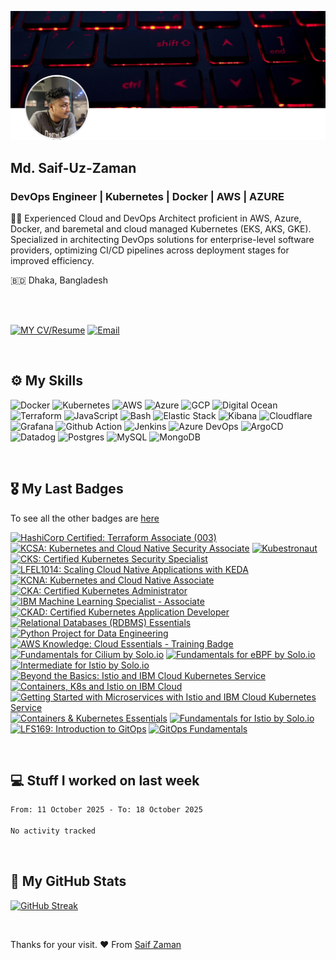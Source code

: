 ![Saif-Uz-Zaman-Cover](static/cover.png)

## Md. Saif-Uz-Zaman
### DevOps Engineer | Kubernetes | Docker | AWS | AZURE

✍🏼 Experienced Cloud and DevOps Architect proficient in AWS, Azure, Docker, and baremetal and cloud managed Kubernetes (EKS, AKS, GKE). Specialized in architecting DevOps solutions for enterprise-level software providers, optimizing CI/CD pipelines across deployment stages for improved efficiency.

🇧🇩 Dhaka, Bangladesh

<br />
<br />

[![MY CV/Resume](https://img.shields.io/badge/⬇%20My%20CV%2FResume-8A2BE2?style=for-the-badge&logo=download&logoColor=white)](https://raw.githubusercontent.com/Saif-Uz-Zaman/Saif-Uz-Zaman/main/static/Md.%20Saif-Uz-Zaman's%20Resume.pdf)
[![Email](https://img.shields.io/badge/mail%20ME-D14836?style=for-the-badge&logo=gmail&logoColor=white)](mailto:saif.mektek@gmail.com)

<br />

## ⚙️ My Skills
![Docker](https://img.shields.io/badge/Docker-2CA5E0?style=for-the-badge&logo=docker&logoColor=white)
![Kubernetes](https://img.shields.io/badge/kubernetes-326ce5.svg?&style=for-the-badge&logo=kubernetes&logoColor=white)
![AWS](https://img.shields.io/badge/Amazon_AWS-FF9900?style=for-the-badge&logo=amazonaws&logoColor=white)
![Azure](https://img.shields.io/badge/microsoft%20azure-0089D6?style=for-the-badge&logo=microsoft-azure&logoColor=white)
![GCP](https://img.shields.io/badge/Google_Cloud-4285F4?style=for-the-badge&logo=google-cloud&logoColor=white)
![Digital Ocean](https://img.shields.io/badge/Digital_Ocean-0080FF?style=for-the-badge&logo=DigitalOcean&logoColor=white)
![Terraform](https://img.shields.io/badge/Terraform-7B42BC?style=for-the-badge&logo=terraform&logoColor=white)
![JavaScript](https://img.shields.io/badge/JavaScript-323330?style=for-the-badge&logo=javascript&logoColor=F7DF1E)
![Bash](https://img.shields.io/badge/Shell_Script-121011?style=for-the-badge&logo=gnu-bash&logoColor=white)
![Elastic Stack](https://img.shields.io/badge/elastic%20cloud-005571?style=for-the-badge&logo=elasticcloud&logoColor=white)
![Kibana](https://img.shields.io/badge/Kibana-005571?style=for-the-badge&logo=Kibana&logoColor=white)
![Cloudflare](https://img.shields.io/badge/Cloudflare-F38020?style=for-the-badge&logo=Cloudflare&logoColor=white)
![Grafana](https://img.shields.io/badge/Grafana-F2F4F9?style=for-the-badge&logo=grafana&logoColor=orange&labelColor=F2F4F9)
![Github Action](https://img.shields.io/badge/Github%20Actions-282a2e?style=for-the-badge&logo=githubactions&logoColor=367cfe)
![Jenkins](https://img.shields.io/badge/Jenkins-D24939?style=for-the-badge&logo=Jenkins&logoColor=white)
![Azure DevOps](https://img.shields.io/badge/Azure_DevOps-0078D7?style=for-the-badge&logo=azure-devops&logoColor=white)
![ArgoCD](https://img.shields.io/badge/Argo%20CD-1e0b3e?style=for-the-badge&logo=argo&logoColor=#d16044)
![Datadog](https://img.shields.io/badge/datadog-%23632CA6.svg?style=for-the-badge&logo=datadog&logoColor=white)
![Postgres](https://img.shields.io/badge/postgres-%23316192.svg?style=for-the-badge&logo=postgresql&logoColor=white)
![MySQL](https://img.shields.io/badge/mysql-%2300f.svg?style=for-the-badge&logo=mysql&logoColor=white)
![MongoDB](https://img.shields.io/badge/MongoDB-%234ea94b.svg?style=for-the-badge&logo=mongodb&logoColor=white)

<br />

## 🎖️ My Last Badges

To see all the other badges are [here](https://www.credly.com/users/saif-uz-zaman/badges)

<!--START_SECTION:badges-->
<a href="https://www.credly.com/badges/068028ae-97d9-4022-8336-0c72e4aaad39" title="HashiCorp Certified: Terraform Associate (003)"><img src="https://images.credly.com/size/80x80/images/0dc62494-dc94-469a-83af-e35309f27356/blob" alt="HashiCorp Certified: Terraform Associate (003)" width="80" height="80"></a>
<a href="https://www.credly.com/badges/ed2c2575-eb06-486d-b922-052462dd8019" title="KCSA: Kubernetes and Cloud Native Security Associate"><img src="https://images.credly.com/size/80x80/images/67dd8a95-8876-4051-9cb9-3d97c204f85a/image.png" alt="KCSA: Kubernetes and Cloud Native Security Associate" width="80" height="80"></a>
<a href="https://www.credly.com/badges/251784a0-2c7b-4033-a4aa-d9d3fbc8dd1c" title="Kubestronaut"><img src="https://images.credly.com/size/80x80/images/cd6c6449-6814-4613-a2d3-13cf4ac5be4f/image.png" alt="Kubestronaut" width="80" height="80"></a>
<a href="https://www.credly.com/badges/845fc562-56eb-48f0-87a8-6c375e6a4bce" title="CKS: Certified Kubernetes Security Specialist"><img src="https://images.credly.com/size/80x80/images/9945dfcb-1cca-4529-85e6-db1be3782210/kubernetes-security-specialist-logo2.png" alt="CKS: Certified Kubernetes Security Specialist" width="80" height="80"></a>
<a href="https://www.credly.com/badges/4196e837-e997-41f7-94fc-8ff9ef75cdb8" title="LFEL1014: Scaling Cloud Native Applications with KEDA"><img src="https://images.credly.com/size/80x80/images/c35303ff-2b71-4f77-8fb2-c985c39dbf7f/blob" alt="LFEL1014: Scaling Cloud Native Applications with KEDA" width="80" height="80"></a>
<a href="https://www.credly.com/badges/9702f4bb-e1da-465f-9c5e-8c3b59f9179e" title="KCNA: Kubernetes and Cloud Native Associate"><img src="https://images.credly.com/size/80x80/images/f28f1d88-428a-47f6-95b5-7da1dd6c1000/KCNA_badge.png" alt="KCNA: Kubernetes and Cloud Native Associate" width="80" height="80"></a>
<a href="https://www.credly.com/badges/3d2b5c6c-c279-4bbf-827d-402db78be204" title="CKA: Certified Kubernetes Administrator"><img src="https://images.credly.com/size/80x80/images/8b8ed108-e77d-4396-ac59-2504583b9d54/cka_from_cncfsite__281_29.png" alt="CKA: Certified Kubernetes Administrator" width="80" height="80"></a>
<a href="https://www.credly.com/badges/4a0e223f-141e-44a0-90b9-d43c85b5981a" title="IBM Machine Learning Specialist - Associate"><img src="https://images.credly.com/size/80x80/images/77dcb042-b420-42f3-9d9d-bb1e0d9dcf60/image.png" alt="IBM Machine Learning Specialist - Associate" width="80" height="80"></a>
<a href="https://www.credly.com/badges/99d5ec0f-9931-4113-9973-c33182072a77" title="CKAD: Certified Kubernetes Application Developer"><img src="https://images.credly.com/size/80x80/images/cc8adc83-1dc6-4d57-8e20-22171247e052/blob" alt="CKAD: Certified Kubernetes Application Developer" width="80" height="80"></a>
<a href="https://www.credly.com/badges/ee887cd6-8de3-4b50-80f5-b7574cef41cd" title="Relational Databases (RDBMS) Essentials"><img src="https://images.credly.com/size/80x80/images/9247e02c-eade-4704-8758-7a9f6ef8e3db/image.png" alt="Relational Databases (RDBMS) Essentials" width="80" height="80"></a>
<a href="https://www.credly.com/badges/21a70616-66ec-4efe-bdef-29774a1e3703" title="Python Project for Data Engineering"><img src="https://images.credly.com/size/80x80/images/16c405a6-bce7-4dda-9c85-e298617f00bd/image.png" alt="Python Project for Data Engineering" width="80" height="80"></a>
<a href="https://www.credly.com/badges/39043372-7bd0-4be7-849c-f852eb6988b7" title="AWS Knowledge: Cloud Essentials - Training Badge"><img src="https://images.credly.com/size/80x80/images/7cf036b0-c609-4378-a7be-9969e1dea7ab/blob" alt="AWS Knowledge: Cloud Essentials - Training Badge" width="80" height="80"></a>
<a href="https://www.credly.com/badges/8673a75d-18c4-4cfc-b7ca-88cf863b458a" title="Fundamentals for Cilium by Solo.io"><img src="https://images.credly.com/size/80x80/images/4e928562-e06c-4a8b-b569-9f6911a8f6a9/image.png" alt="Fundamentals for Cilium by Solo.io" width="80" height="80"></a>
<a href="https://www.credly.com/badges/0ef4eb94-be3a-45f6-acd4-dfbf971c8672" title="Fundamentals for eBPF by Solo.io"><img src="https://images.credly.com/size/80x80/images/54e795a8-e328-45ed-837e-1c48b57e596e/image.png" alt="Fundamentals for eBPF by Solo.io" width="80" height="80"></a>
<a href="https://www.credly.com/badges/0c3acc68-0099-4ad1-a04a-79cfa0cb0f9e" title="Intermediate for Istio by Solo.io"><img src="https://images.credly.com/size/80x80/images/7a5401a6-01eb-4f48-bbcd-9a227fdff361/image.png" alt="Intermediate for Istio by Solo.io" width="80" height="80"></a>
<a href="https://www.credly.com/badges/bf4b2de4-0f0c-48eb-b50e-447b60be91ac" title="Beyond the Basics: Istio and IBM Cloud Kubernetes Service"><img src="https://images.credly.com/size/80x80/images/1cbf0444-1752-4ac8-b43c-3389004bec2a/blob" alt="Beyond the Basics: Istio and IBM Cloud Kubernetes Service" width="80" height="80"></a>
<a href="https://www.credly.com/badges/dac26bdf-909d-4c80-9320-0ad067bd1925" title="Containers, K8s and Istio on IBM Cloud"><img src="https://images.credly.com/size/80x80/images/8597c132-e756-421a-8640-b84b30f1f2ac/blob" alt="Containers, K8s and Istio on IBM Cloud" width="80" height="80"></a>
<a href="https://www.credly.com/badges/80706f41-7faf-4b33-b284-b5a1ab63fd40" title="Getting Started with Microservices with Istio and IBM Cloud Kubernetes Service"><img src="https://images.credly.com/size/80x80/images/adcbf36e-8fb6-433c-91d9-10f01eca10ce/blob" alt="Getting Started with Microservices with Istio and IBM Cloud Kubernetes Service" width="80" height="80"></a>
<a href="https://www.credly.com/badges/afcf1fa6-4ae8-4053-8591-40bcd4ae02b7" title="Containers & Kubernetes Essentials"><img src="https://images.credly.com/size/80x80/images/82966826-6630-4768-80d4-6028b3fab414/image.png" alt="Containers & Kubernetes Essentials" width="80" height="80"></a>
<a href="https://www.credly.com/badges/9e57e1e0-3ad7-4402-9d84-648de0087daa" title="Fundamentals for Istio by Solo.io"><img src="https://images.credly.com/size/80x80/images/32d83697-6930-4fc2-9d49-c24bec87e90f/image.png" alt="Fundamentals for Istio by Solo.io" width="80" height="80"></a>
<a href="https://www.credly.com/badges/bc94dace-6e80-4acb-872c-67c7385cb411" title="LFS169: Introduction to GitOps"><img src="https://images.credly.com/size/80x80/images/032a65da-a036-4d05-ad80-8fc1274363ab/blob" alt="LFS169: Introduction to GitOps" width="80" height="80"></a>
<a href="https://www.credly.com/badges/02dfc2d6-6731-4d22-85a3-d6c63f639097" title="GitOps Fundamentals"><img src="https://images.credly.com/size/80x80/images/6f4212c6-80e6-4819-833d-a652b0feaabb/blob" alt="GitOps Fundamentals" width="80" height="80"></a>
<!--END_SECTION:badges-->

<br />

## 💻 Stuff I worked on last week

<!--START_SECTION:waka-->

```txt
From: 11 October 2025 - To: 18 October 2025

No activity tracked
```

<!--END_SECTION:waka-->

<br />

## 🧳 My GitHub Stats

[![GitHub Streak](https://github-readme-streak-stats.herokuapp.com?user=Saif-Uz-Zaman&theme=dark&hide_border=true)](https://git.io/streak-stats)

<br />

Thanks for your visit. ❤️ From [Saif Zaman](https://github.com/Saif-Uz-Zaman)